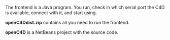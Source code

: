 The frontend is a Java program. You run, check in which serial port the C4D is available, connect with it, and start using.


__openC4Ddist.zip__ contains all you need to run the frontend.

__openC4D__ is a NetBeans project with the source code.
